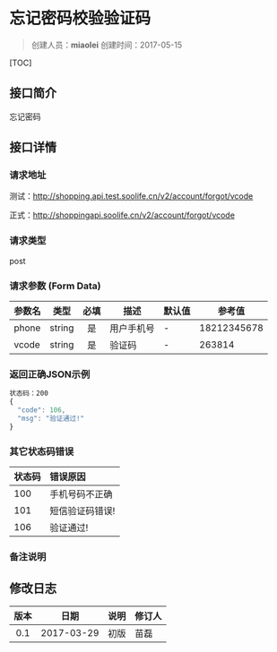 # 忘记密码校验验证码
>创建人员：**miaolei**
>创建时间：2017-05-15

[TOC]

## 接口简介
忘记密码

## 接口详情

### 请求地址
测试：http://shopping.api.test.soolife.cn/v2/account/forgot/vcode

正式：http://shoppingapi.soolife.cn/v2/account/forgot/vcode

### 请求类型
post

### 请求参数 (Form Data)
| 参数名   |   类型   |  必填  | 描述    | 默认值  | 参考值         |
| ----- | :----: | :--: | ----- | ---- | ----------- |
| phone | string |  是   | 用户手机号 | -    | 18212345678 |
| vcode | string |  是   | 验证码   | -    | 263814      |

### 返回正确JSON示例
```javascript
状态码：200
{
  "code": 106,
  "msg": "验证通过!"
}
```
### 其它状态码错误
| 状态码  | 错误原因     |
| :--- | :------- |
| 100  | 手机号码不正确  |
| 101  | 短信验证码错误! |
| 106  | 验证通过!    |

### 备注说明


## 修改日志
|  版本  |     日期     | 说明   | 修订人  |
| :--: | :--------: | :--- | :--- |
| 0.1  | 2017-03-29 | 初版   | 苗磊   |
